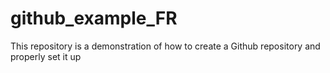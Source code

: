 # github_example_FR
This repository is a demonstration of how to create a Github repository and properly set it up
